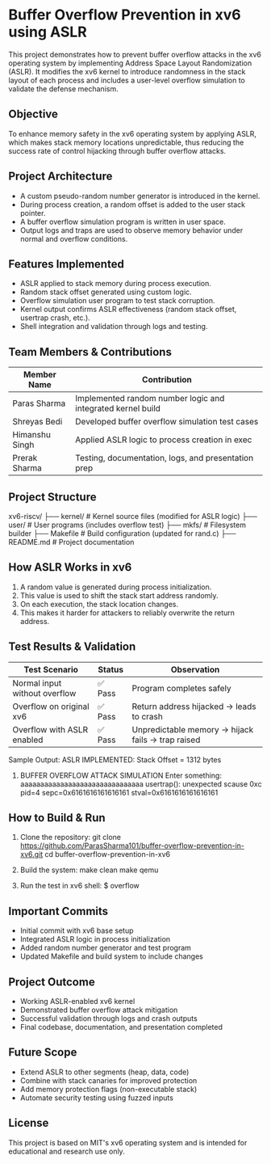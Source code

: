 # Buffer Overflow Prevention in xv6 using ASLR

This project demonstrates how to prevent buffer overflow attacks in the xv6 operating system by implementing Address Space Layout Randomization (ASLR). It modifies the xv6 kernel to introduce randomness in the stack layout of each process and includes a user-level overflow simulation to validate the defense mechanism.

##  Objective

To enhance memory safety in the xv6 operating system by applying ASLR, which makes stack memory locations unpredictable, thus reducing the success rate of control hijacking through buffer overflow attacks.

##  Project Architecture

- A custom pseudo-random number generator is introduced in the kernel.
- During process creation, a random offset is added to the user stack pointer.
- A buffer overflow simulation program is written in user space.
- Output logs and traps are used to observe memory behavior under normal and overflow conditions.

##  Features Implemented

- ASLR applied to stack memory during process execution.
- Random stack offset generated using custom logic.
- Overflow simulation user program to test stack corruption.
- Kernel output confirms ASLR effectiveness (random stack offset, usertrap crash, etc.).
- Shell integration and validation through logs and testing.

##  Team Members & Contributions

| Member Name     | Contribution                                             |
|------------------|----------------------------------------------------------|
| Paras Sharma     | Implemented random number logic and integrated kernel build |
| Shreyas Bedi     | Developed buffer overflow simulation test cases         |
| Himanshu Singh   | Applied ASLR logic to process creation in exec          |
| Prerak Sharma    | Testing, documentation, logs, and presentation prep     |

##  Project Structure

xv6-riscv/
├── kernel/         # Kernel source files (modified for ASLR logic)
├── user/           # User programs (includes overflow test)
├── mkfs/           # Filesystem builder
├── Makefile        # Build configuration (updated for rand.c)
├── README.md       # Project documentation

##  How ASLR Works in xv6

1. A random value is generated during process initialization.
2. This value is used to shift the stack start address randomly.
3. On each execution, the stack location changes.
4. This makes it harder for attackers to reliably overwrite the return address.

##  Test Results & Validation

| Test Scenario                | Status | Observation                                      |
|-----------------------------|--------|--------------------------------------------------|
| Normal input without overflow | ✅ Pass | Program completes safely                         |
| Overflow on original xv6     | ✅ Pass | Return address hijacked → leads to crash         |
| Overflow with ASLR enabled   | ✅ Pass | Unpredictable memory → hijack fails → trap raised|

Sample Output:
ASLR IMPLEMENTED: Stack Offset = 1312 bytes
1. BUFFER OVERFLOW ATTACK SIMULATION
Enter something:
aaaaaaaaaaaaaaaaaaaaaaaaaaaaaaa
usertrap(): unexpected scause 0xc pid=4
sepc=0x6161616161616161 stval=0x6161616161616161

##  How to Build & Run

1. Clone the repository:
   git clone https://github.com/ParasSharma101/buffer-overflow-prevention-in-xv6.git
   cd buffer-overflow-prevention-in-xv6

2. Build the system:
   make clean
   make qemu

3. Run the test in xv6 shell:
   $ overflow

##  Important Commits

- Initial commit with xv6 base setup
- Integrated ASLR logic in process initialization
- Added random number generator and test program
- Updated Makefile and build system to include changes

##  Project Outcome

- Working ASLR-enabled xv6 kernel
- Demonstrated buffer overflow attack mitigation
- Successful validation through logs and crash outputs
- Final codebase, documentation, and presentation completed

##  Future Scope

- Extend ASLR to other segments (heap, data, code)
- Combine with stack canaries for improved protection
- Add memory protection flags (non-executable stack)
- Automate security testing using fuzzed inputs

##  License

This project is based on MIT's xv6 operating system and is intended for educational and research use only.
